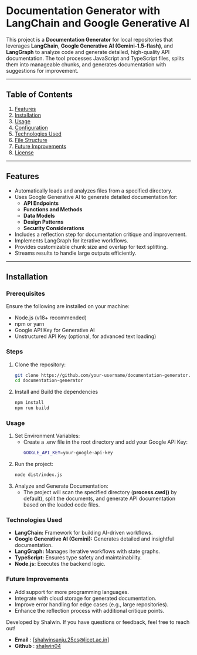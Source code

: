 # Documentation Generator with LangChain and Google Generative AI

This project is a **Documentation Generator** for local repositories that leverages **LangChain**, **Google Generative AI (Gemini-1.5-flash)**, and **LangGraph** to analyze code and generate detailed, high-quality API documentation. The tool processes JavaScript and TypeScript files, splits them into manageable chunks, and generates documentation with suggestions for improvement.

---

## Table of Contents

1. [Features](#features)
2. [Installation](#installation)
3. [Usage](#usage)
4. [Configuration](#configuration)
5. [Technologies Used](#technologies-used)
6. [File Structure](#file-structure)
7. [Future Improvements](#future-improvements)
8. [License](#license)

---

## Features

- Automatically loads and analyzes files from a specified directory.
- Uses Google Generative AI to generate detailed documentation for:
  - **API Endpoints**
  - **Functions and Methods**
  - **Data Models**
  - **Design Patterns**
  - **Security Considerations**
- Includes a reflection step for documentation critique and improvement.
- Implements LangGraph for iterative workflows.
- Provides customizable chunk size and overlap for text splitting.
- Streams results to handle large outputs efficiently.

---

## Installation

### Prerequisites

Ensure the following are installed on your machine:
- Node.js (v18+ recommended)
- npm or yarn
- Google API Key for Generative AI
- Unstructured API Key (optional, for advanced text loading)

### Steps

1. Clone the repository:
   ```bash
   git clone https://github.com/your-username/documentation-generator.git
   cd documentation-generator
   ```
2. Install and Build the dependencies
   ```bash
   npm install
   npm run build
   ```

### Usage

1. Set Environment Variables:
   - Create a .env file in the root directory and add your Google API Key:
      ```bash
      GOOGLE_API_KEY=your-google-api-key
      ```
2. Run the project:
   ```bash
   node dist/index.js
   ```
3. Analyze and Generate Documentation:
   - The project will scan the specified directory (**process.cwd()** by default), split the documents, and generate API documentation based on the loaded code files.

### Technologies Used

- **LangChain:** Framework for building AI-driven workflows.
- **Google Generative AI (Gemini):** Generates detailed and insightful documentation.
- **LangGraph:** Manages iterative workflows with state graphs.
- **TypeScript:** Ensures type safety and maintainability.
- **Node.js:** Executes the backend logic.

### Future Improvements
- Add support for more programming languages.
- Integrate with cloud storage for generated documentation.
- Improve error handling for edge cases (e.g., large repositories).
- Enhance the reflection process with additional critique points.

Developed by Shalwin.
If you have questions or feedback, feel free to reach out!
- **Email** : [shalwinsanju.25cs@licet.ac.in]
- **Github** : [shalwin04](https://github.com/shalwin04)
